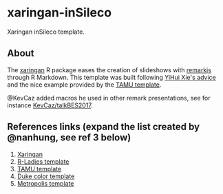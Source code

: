 # xaringan-inSileco

Xaringan inSileco template.


## About

The [xaringan](https://github.com/yihui/xaringan) R package eases the creation
of slideshows with [remarkjs](https://remarkjs.com/#1) through R Markdown.
This template was built following [YiHui Xie's advice](https://yihui.name/en/2017/10/xaringan-themes/)
and the nice example provided by the [TAMU template](https://github.com/nanhung/xaringan-tamu).

@KevCaz added macros he used in other remark presentations, see
for instance [KevCaz/talkBES2017](https://github.com/KevCaz/talkBES2017).



## References links (expand the list created by @nanhung, see ref 3 below)

1. [Xaringan](https://github.com/yihui/xaringan)  
2. [R-Ladies template](https://alison.rbind.io/slides/rladies-demo-slides.html)  
3. [TAMU template](https://github.com/nanhung/xaringan-tamu)  
4. [Duke color template](https://github.com/libjohn/slide-template-dukeu)  
5. [Metropolis template](https://github.com/pat-s/xaringan-metropolis)  

